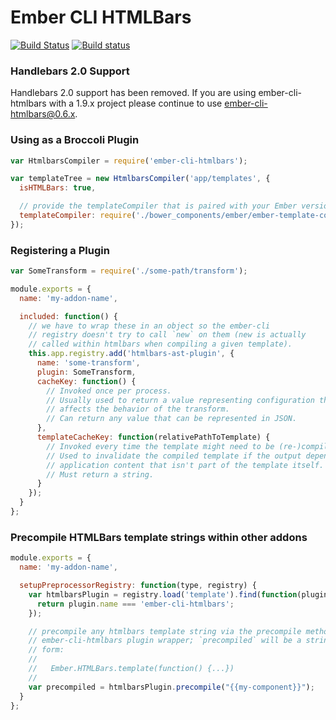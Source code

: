 # Ember CLI HTMLBars

[![Build Status](https://travis-ci.org/ember-cli/ember-cli-htmlbars.svg?branch=master)](https://travis-ci.org/ember-cli/ember-cli-htmlbars)
[![Build status](https://ci.appveyor.com/api/projects/status/b5njc8lsjce76mv6/branch/master?svg=true)](https://ci.appveyor.com/project/embercli/ember-cli-htmlbars/branch/master)

### Handlebars 2.0 Support

Handlebars 2.0 support has been removed. If you are using ember-cli-htmlbars with a 1.9.x project please continue
to use ember-cli-htmlbars@0.6.x.

### Using as a Broccoli Plugin

```javascript
var HtmlbarsCompiler = require('ember-cli-htmlbars');

var templateTree = new HtmlbarsCompiler('app/templates', {
  isHTMLBars: true,

  // provide the templateCompiler that is paired with your Ember version
  templateCompiler: require('./bower_components/ember/ember-template-compiler')
});
```

### Registering a Plugin

```javascript
var SomeTransform = require('./some-path/transform');

module.exports = {
  name: 'my-addon-name',

  included: function() {
    // we have to wrap these in an object so the ember-cli
    // registry doesn't try to call `new` on them (new is actually
    // called within htmlbars when compiling a given template).
    this.app.registry.add('htmlbars-ast-plugin', {
      name: 'some-transform',
      plugin: SomeTransform,
      cacheKey: function() {
        // Invoked once per process.
        // Usually used to return a value representing configuration that
        // affects the behavior of the transform.
        // Can return any value that can be represented in JSON.
      },
      templateCacheKey: function(relativePathToTemplate) {
        // Invoked every time the template might need to be (re-)compiled.
        // Used to invalidate the compiled template if the output depends on
        // application content that isn't part of the template itself.
        // Must return a string.
      }
    });
  }
};
```

### Precompile HTMLBars template strings within other addons

```javascript
module.exports = {
  name: 'my-addon-name',

  setupPreprocessorRegistry: function(type, registry) {
    var htmlbarsPlugin = registry.load('template').find(function(plugin) {
      return plugin.name === 'ember-cli-htmlbars';
    });

    // precompile any htmlbars template string via the precompile method on the
    // ember-cli-htmlbars plugin wrapper; `precompiled` will be a string of the
    // form:
    //
    //   Ember.HTMLBars.template(function() {...})
    //
    var precompiled = htmlbarsPlugin.precompile("{{my-component}}");
  }
};
```
